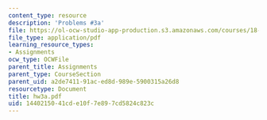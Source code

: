 ```yaml
---
content_type: resource
description: 'Problems #3a'
file: https://ol-ocw-studio-app-production.s3.amazonaws.com/courses/18-s66-the-art-of-counting-spring-2003/1440215041cde10f7e897cd5824c823c_hw3a.pdf
file_type: application/pdf
learning_resource_types:
- Assignments
ocw_type: OCWFile
parent_title: Assignments
parent_type: CourseSection
parent_uid: a2de7411-91ac-ed8d-989e-5900315a26d8
resourcetype: Document
title: hw3a.pdf
uid: 14402150-41cd-e10f-7e89-7cd5824c823c
---
```

